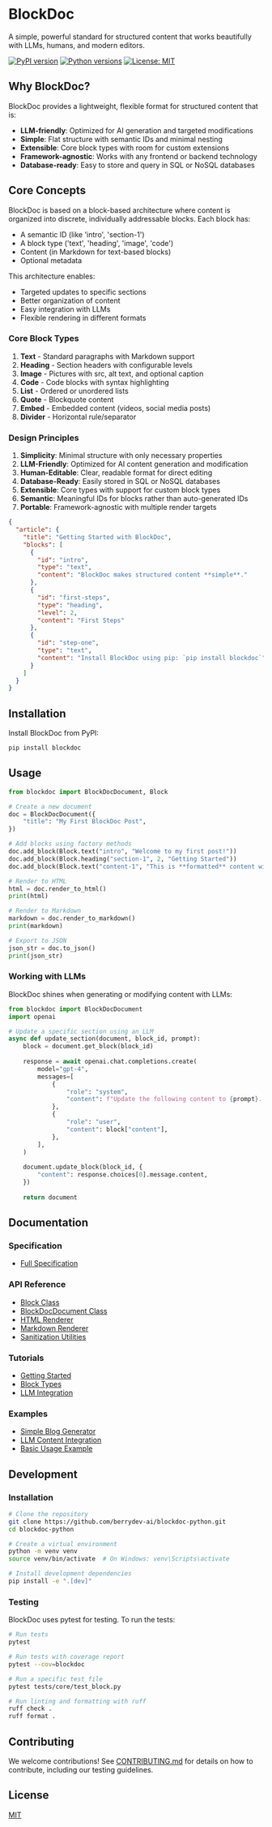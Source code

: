 # BlockDoc

A simple, powerful standard for structured content that works beautifully with LLMs, humans, and modern editors.

[![PyPI version](https://img.shields.io/pypi/v/blockdoc.svg)](https://pypi.org/project/blockdoc/)
[![Python versions](https://img.shields.io/pypi/pyversions/blockdoc.svg)](https://pypi.org/project/blockdoc/)
[![License: MIT](https://img.shields.io/badge/License-MIT-blue.svg)](https://opensource.org/licenses/MIT)

## Why BlockDoc?

BlockDoc provides a lightweight, flexible format for structured content that is:

- **LLM-friendly**: Optimized for AI generation and targeted modifications
- **Simple**: Flat structure with semantic IDs and minimal nesting
- **Extensible**: Core block types with room for custom extensions
- **Framework-agnostic**: Works with any frontend or backend technology
- **Database-ready**: Easy to store and query in SQL or NoSQL databases

## Core Concepts

BlockDoc is based on a block-based architecture where content is organized into discrete, individually addressable blocks. Each block has:

- A semantic ID (like 'intro', 'section-1')
- A block type ('text', 'heading', 'image', 'code')
- Content (in Markdown for text-based blocks)
- Optional metadata

This architecture enables:

- Targeted updates to specific sections
- Better organization of content
- Easy integration with LLMs
- Flexible rendering in different formats

### Core Block Types

1. **Text** - Standard paragraphs with Markdown support
2. **Heading** - Section headers with configurable levels
3. **Image** - Pictures with src, alt text, and optional caption
4. **Code** - Code blocks with syntax highlighting
5. **List** - Ordered or unordered lists
6. **Quote** - Blockquote content
7. **Embed** - Embedded content (videos, social media posts)
8. **Divider** - Horizontal rule/separator

### Design Principles

1. **Simplicity**: Minimal structure with only necessary properties
2. **LLM-Friendly**: Optimized for AI content generation and modification
3. **Human-Editable**: Clear, readable format for direct editing
4. **Database-Ready**: Easily stored in SQL or NoSQL databases
5. **Extensible**: Core types with support for custom block types
6. **Semantic**: Meaningful IDs for blocks rather than auto-generated IDs
7. **Portable**: Framework-agnostic with multiple render targets

```json
{
  "article": {
    "title": "Getting Started with BlockDoc",
    "blocks": [
      {
        "id": "intro",
        "type": "text",
        "content": "BlockDoc makes structured content **simple**."
      },
      {
        "id": "first-steps",
        "type": "heading",
        "level": 2,
        "content": "First Steps"
      },
      {
        "id": "step-one",
        "type": "text",
        "content": "Install BlockDoc using pip: `pip install blockdoc`"
      }
    ]
  }
}
```

## Installation

Install BlockDoc from PyPI:

```bash
pip install blockdoc
```

## Usage

```python
from blockdoc import BlockDocDocument, Block

# Create a new document
doc = BlockDocDocument({
    "title": "My First BlockDoc Post",
})

# Add blocks using factory methods
doc.add_block(Block.text("intro", "Welcome to my first post!"))
doc.add_block(Block.heading("section-1", 2, "Getting Started"))
doc.add_block(Block.text("content-1", "This is **formatted** content with [links](https://example.com)."))

# Render to HTML
html = doc.render_to_html()
print(html)

# Render to Markdown
markdown = doc.render_to_markdown()
print(markdown)

# Export to JSON
json_str = doc.to_json()
print(json_str)
```

### Working with LLMs

BlockDoc shines when generating or modifying content with LLMs:

```python
from blockdoc import BlockDocDocument
import openai

# Update a specific section using an LLM
async def update_section(document, block_id, prompt):
    block = document.get_block(block_id)
    
    response = await openai.chat.completions.create(
        model="gpt-4",
        messages=[
            {
                "role": "system",
                "content": f"Update the following content to {prompt}. Return only the updated content."
            },
            {
                "role": "user",
                "content": block["content"],
            },
        ],
    )
    
    document.update_block(block_id, {
        "content": response.choices[0].message.content,
    })
    
    return document
```

## Documentation

### Specification

- [Full Specification](https://github.com/berrydev-ai/blockdoc-python/blob/main/docs/spec/blockdoc-specification.md)

### API Reference

- [Block Class](https://github.com/berrydev-ai/blockdoc-python/blob/main/docs/api-docs/block.md)
- [BlockDocDocument Class](https://github.com/berrydev-ai/blockdoc-python/blob/main/docs/api-docs/document.md)
- [HTML Renderer](https://github.com/berrydev-ai/blockdoc-python/blob/main/docs/api-docs/renderers/html.md)
- [Markdown Renderer](https://github.com/berrydev-ai/blockdoc-python/blob/main/docs/api-docs/renderers/markdown.md)
- [Sanitization Utilities](https://github.com/berrydev-ai/blockdoc-python/blob/main/docs/api-docs/utils/sanitize.md)

### Tutorials

- [Getting Started](https://github.com/berrydev-ai/blockdoc-python/blob/main/docs/tutorials/getting-started.md)
- [Block Types](https://github.com/berrydev-ai/blockdoc-python/blob/main/docs/tutorials/block-types.md)
- [LLM Integration](https://github.com/berrydev-ai/blockdoc-python/blob/main/docs/tutorials/llm-integration.md)

### Examples

- [Simple Blog Generator](https://github.com/berrydev-ai/blockdoc-python/blob/main/examples/simple-blog/)
- [LLM Content Integration](https://github.com/berrydev-ai/blockdoc-python/blob/main/examples/llm-integration/)
- [Basic Usage Example](https://github.com/berrydev-ai/blockdoc-python/blob/main/examples/basic_example.py)

## Development

### Installation

```bash
# Clone the repository
git clone https://github.com/berrydev-ai/blockdoc-python.git
cd blockdoc-python

# Create a virtual environment
python -m venv venv
source venv/bin/activate  # On Windows: venv\Scripts\activate

# Install development dependencies
pip install -e ".[dev]"
```

### Testing

BlockDoc uses pytest for testing. To run the tests:

```bash
# Run tests
pytest

# Run tests with coverage report
pytest --cov=blockdoc

# Run a specific test file
pytest tests/core/test_block.py

# Run linting and formatting with ruff
ruff check .
ruff format .
```

## Contributing

We welcome contributions! See [CONTRIBUTING.md](https://github.com/berrydev-ai/blockdoc-python/blob/main/CONTRIBUTING.md) for details on how to contribute, including our testing guidelines.

## License

[MIT](https://github.com/berrydev-ai/blockdoc-python/blob/main/LICENSE)